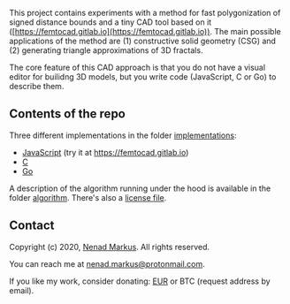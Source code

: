 This project contains experiments with a method for fast polygonization of signed distance bounds and a tiny CAD tool based on it ([https://femtocad.gitlab.io](https://femtocad.gitlab.io)).
The main possible applications of the method are (1) constructive solid geometry (CSG) and (2) generating triangle approximations of 3D fractals.

The core feature of this CAD approach is that you do not have a visual editor for builidng 3D models, but you write code (JavaScript, C or Go) to describe them.

## Contents of the repo

Three different implementations in the folder [implementations](implementations):

* [JavaScript](implementations/javascript) (try it at <https://femtocad.gitlab.io>)
* [C](implementations/c)
* [Go](implementations/golang)

A description of the algorithm running under the hood is available in the folder [algorithm](algorithm).
There's also a [license file](license).

## Contact

Copyright (c) 2020, [Nenad Markus](nenadmarkus.github.io). All rights reserved.

You can reach me at <nenad.markus@protonmail.com>.

If you like my work, consider donating: [EUR](https://www.paypal.com/cgi-bin/webscr?cmd=_donations&business=4WNYJAYWPJX56&curency_code=EUR) or BTC (request address by email).